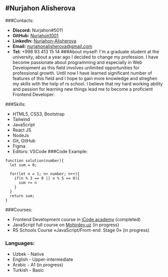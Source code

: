 
#Nurjahon Alisherova
---
###Contacts:
- __Discord:__ Nurjahon#5011
- __GitHub:__  [Nurjahon1001](https://GitHub/Nurjahon1001)
- __Linkedln:__ [Nurjahon-Alisherova](linkedin.com/in/nurjahon-alisherova-51815823a)
- __Email:__ nurjahonalisherova@gmail.com
- __Tel:__ +998 93 413 15 14
###About myself: 
I'm a graduate student at the university, about a year ago I decided to change my profession. I have become passionate about programming and especially in Web Development as this field involves unlimited opportunities for professional growth. Until now I have learned significant number of features of this field and I hope to gain more knowledge and streghen my skills with the help of rs school. I believe that my hard working ability and passion for learning new things lead me to become a proficient Frontend Developer.

###Skills: 

- HTML5, CSS3, Bootstrap
- Tailwind
- JavaScript
- React JS
- NodeJs
- Git, GitHub
- Figma
- Editors: VSCode
###Code Example:
```
function solution(number){
  let sum = 0;
  
  for(let n = 1; n< number; n++){
    if(n % 3 == 0 || n % 5 == 0){
      sum += n
    }
  }
  return sum;
} 
```
###Courses:
- Frontend Development course in [iCode academy](https://www.facebook.com/icodeacademyuzb/?ref=py_c) (completed)
- JavaScript full course on [Mohirdev.uz](https://mohirdev.uz) (in progress)
- RS Schools Course «JavaScript/Front-end. Stage 0» (in progress)

### Languages:
- Uzbek - Native
- English - Upper-intermediate
- Arabic - A1 (in progress)
- Turkish - Basic
